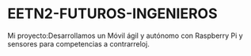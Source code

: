 # EETN2-FUTUROS-INGENIEROS
Mi proyecto:Desarrollamos un Móvil ágil y autónomo con Raspberry Pi y sensores para competencias a contrarreloj.
